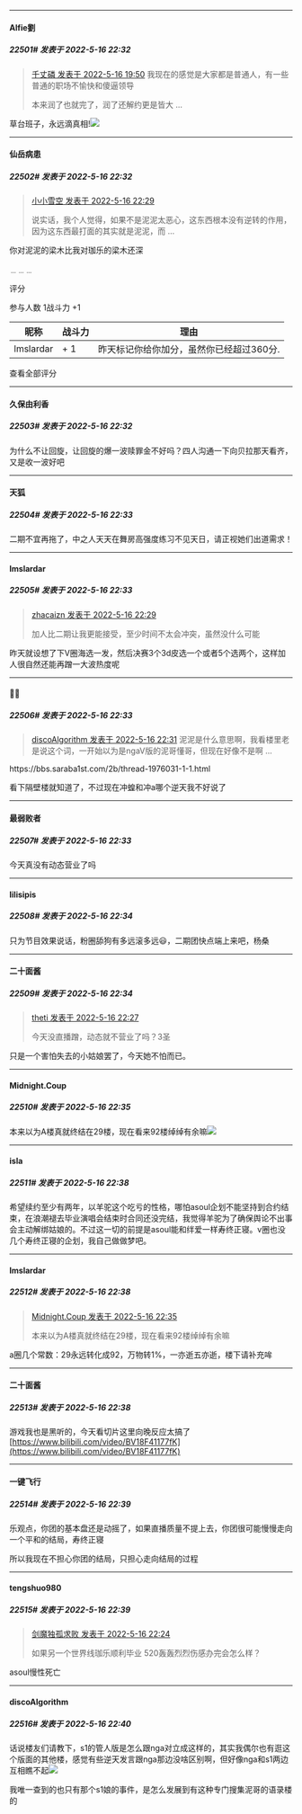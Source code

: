 

*****

####  Alfie劉  
##### 22501#       发表于 2022-5-16 22:32

<blockquote><a href="httphttps://bbs.saraba1st.com/2b/forum.php?mod=redirect&amp;goto=findpost&amp;pid=55870109&amp;ptid=2068882" target="_blank">千丈磷 发表于 2022-5-16 19:50</a>
我现在的感觉是大家都是普通人，有一些普通的职场不愉快和傻逼领导

本来润了也就完了，润了还解约更是皆大 ...</blockquote>
草台班子，永远滴真相!<img src="https://static.saraba1st.com/image/smiley/face2017/037.png" referrerpolicy="no-referrer">

*****

####  仙岳病患  
##### 22502#       发表于 2022-5-16 22:32

<blockquote><a href="httphttps://bbs.saraba1st.com/2b/forum.php?mod=redirect&amp;goto=findpost&amp;pid=55872442&amp;ptid=2068882" target="_blank">小小雪空 发表于 2022-5-16 22:29</a>

说实话，我个人觉得，如果不是泥泥太恶心，这东西根本没有逆转的作用，因为这东西最打面的其实就是泥泥，而 ...</blockquote>
你对泥泥的梁木比我对珈乐的梁木还深

﹍﹍﹍

评分

 参与人数 1战斗力 +1

|昵称|战斗力|理由|
|----|---|---|
| lmslardar| + 1|昨天标记你给你加分，虽然你已经超过360分.|

查看全部评分

*****

####  久保由利香  
##### 22503#       发表于 2022-5-16 22:32

为什么不让回旋，让回旋的爆一波赎罪金不好吗？四人沟通一下向贝拉那天看齐，又是收一波好吧

*****

####  天狐  
##### 22504#       发表于 2022-5-16 22:33

二期不宜再拖了，中之人天天在舞房高强度练习不见天日，请正视她们出道需求！

*****

####  lmslardar  
##### 22505#       发表于 2022-5-16 22:33

<blockquote><a href="httphttps://bbs.saraba1st.com/2b/forum.php?mod=redirect&amp;goto=findpost&amp;pid=55872441&amp;ptid=2068882" target="_blank">zhacaizn 发表于 2022-5-16 22:29</a>

加人比二期让我更能接受，至少时间不太会冲突，虽然没什么可能</blockquote>
昨天就设想了下V圈海选一发，然后决赛3个3d皮选一个或者5个选两个，这样加人很自然还能再蹭一大波热度呢

*****

####  🐳❕  
##### 22506#       发表于 2022-5-16 22:33

<blockquote><a href="httphttps://bbs.saraba1st.com/2b/forum.php?mod=redirect&amp;goto=findpost&amp;pid=55872456&amp;ptid=2068882" target="_blank">discoAlgorithm 发表于 2022-5-16 22:31</a>
泥泥是什么意思啊，我看楼里老是说这个词，一开始以为是ngaV版的泥哥懂哥，但现在好像不是啊 ...</blockquote>
https://bbs.saraba1st.com/2b/thread-1976031-1-1.html

看下隔壁楼就知道了，不过现在冲蝗和冲a哪个逆天我不好说了

*****

####  最弱败者  
##### 22507#       发表于 2022-5-16 22:33

今天真没有动态营业了吗

*****

####  lilisipis  
##### 22508#       发表于 2022-5-16 22:34

只为节目效果说话，粉圈舔狗有多远滚多远😃，二期团快点端上来吧，杨桑

*****

####  二十面酱  
##### 22509#       发表于 2022-5-16 22:34

<blockquote><a href="httphttps://bbs.saraba1st.com/2b/forum.php?mod=redirect&amp;goto=findpost&amp;pid=55872424&amp;ptid=2068882" target="_blank">theti 发表于 2022-5-16 22:27</a>

今天没直播蹭，动态就不营业了吗？3圣</blockquote>
只是一个害怕失去的小姑娘罢了，今天她不怕而已。

*****

####  Midnight.Coup  
##### 22510#       发表于 2022-5-16 22:35

本来以为A楼真就终结在29楼，现在看来92楼绰绰有余嘛<img src="https://static.saraba1st.com/image/smiley/face2017/065.png" referrerpolicy="no-referrer">

*****

####  isla  
##### 22511#       发表于 2022-5-16 22:38

希望续约至少有两年，以羊驼这个吃亏的性格，哪怕asoul企划不能坚持到合约结束，在浪潮褪去毕业演唱会结束时合同还没完结，我觉得羊驼为了确保舆论不出事会主动解绑姑娘的。不过这一切的前提是asoul能和绊爱一样寿终正寝。v圈也没几个寿终正寝的企划，我自己做做梦吧。

*****

####  lmslardar  
##### 22512#       发表于 2022-5-16 22:38

<blockquote><a href="httphttps://bbs.saraba1st.com/2b/forum.php?mod=redirect&amp;goto=findpost&amp;pid=55872515&amp;ptid=2068882" target="_blank">Midnight.Coup 发表于 2022-5-16 22:35</a>

本来以为A楼真就终结在29楼，现在看来92楼绰绰有余嘛</blockquote>
a圈几个常数：29永远转化成92，万物转1%，一亦逝五亦逝，楼下请补充哞

*****

####  二十面酱  
##### 22513#       发表于 2022-5-16 22:38

游戏我也是黑听的，今天看切片这里向晚反应太搞了 [https://www.bilibili.com/video/BV18F41177fK](https://www.bilibili.com/video/BV18F41177fK)

*****

####  一键飞行  
##### 22514#       发表于 2022-5-16 22:39

乐观点，你团的基本盘还是动摇了，如果直播质量不提上去，你团很可能慢慢走向一个平和的结局，寿终正寝

所以我现在不担心你团的结局，只担心走向结局的过程

*****

####  tengshuo980  
##### 22515#       发表于 2022-5-16 22:39

<blockquote><a href="httphttps://bbs.saraba1st.com/2b/forum.php?mod=redirect&amp;goto=findpost&amp;pid=55872375&amp;ptid=2068882" target="_blank">剑魔独孤求败 发表于 2022-5-16 22:24</a>

如果另一个世界线珈乐顺利毕业 520轰轰烈烈伤感办完会怎么样？</blockquote>
asoul慢性死亡

*****

####  discoAlgorithm  
##### 22516#       发表于 2022-5-16 22:40

话说楼友们请教下，s1的管人版是怎么跟nga对立成这样的，其实我偶尔也有逛这个版面的其他楼，感觉有些逆天发言跟nga那边没啥区别啊，但好像nga和s1两边互相瞧不起<img src="https://static.saraba1st.com/image/smiley/face2017/067.png" referrerpolicy="no-referrer">

我唯一查到的也只有那个s1娘的事件，是怎么发展到有这种专门搜集泥哥的语录楼的

